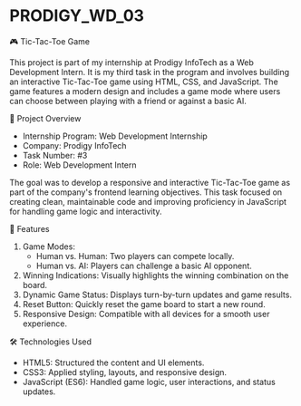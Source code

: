 # PRODIGY_WD_03

🎮 Tic-Tac-Toe Game

This project is part of my internship at Prodigy InfoTech as a Web Development Intern. It is my third task in the program and involves building an interactive Tic-Tac-Toe game using HTML, CSS, and JavaScript. The game features a modern design and includes a game mode where users can choose between playing with a friend or against a basic AI.

📌 Project Overview

- Internship Program: Web Development Internship
- Company: Prodigy InfoTech
- Task Number: #3
- Role: Web Development Intern

The goal was to develop a responsive and interactive Tic-Tac-Toe game as part of the company's frontend learning objectives. This task focused on creating clean, maintainable code and improving proficiency in JavaScript for handling game logic and interactivity.

🎨 Features

1. Game Modes:
   - Human vs. Human: Two players can compete locally.
   - Human vs. AI: Players can challenge a basic AI opponent.
2. Winning Indications: Visually highlights the winning combination on the board.
3. Dynamic Game Status: Displays turn-by-turn updates and game results.
4. Reset Button: Quickly reset the game board to start a new round.
5. Responsive Design: Compatible with all devices for a smooth user experience.
   
🛠️ Technologies Used
- HTML5: Structured the content and UI elements.
- CSS3: Applied styling, layouts, and responsive design.
- JavaScript (ES6): Handled game logic, user interactions, and status updates.
